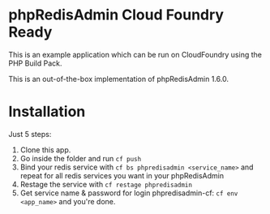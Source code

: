 phpRedisAdmin Cloud Foundry Ready
=================================

This is an example application which can be run on CloudFoundry using the PHP Build Pack.

This is an out-of-the-box implementation of phpRedisAdmin 1.6.0.


Installation
============
Just 5 steps:

 1. Clone this app.
 2. Go inside the folder and run `cf push`
 3. Bind your redis service with `cf bs phpredisadmin <service_name>` and repeat for all redis services you want in your phpRedisAdmin
 4. Restage the service with `cf restage phpredisadmin` 
 5. Get service name & password for login phpredisadmin-cf: `cf env <app_name>` and you're done.
